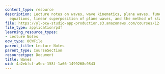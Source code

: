```yaml
---
content_type: resource
description: Lecture notes on waves, wave kinematics, plane waves, fundamental kinematic
  equations, linear superposition of plane waves, and the method of stationary phase.
file: https://ol-ocw-studio-app-production.s3.amazonaws.com/courses/12-802-wave-motion-in-the-ocean-and-the-atmosphere-spring-2008/4a2ebfcfa9ec158f1a661499268c9843_MIT12_802S08_lec01.pdf
file_type: application/pdf
learning_resource_types:
- Lecture Notes
ocw_type: OCWFile
parent_title: Lecture Notes
parent_type: CourseSection
resourcetype: Document
title: Waves
uid: 4a2ebfcf-a9ec-158f-1a66-1499268c9843
---
```

